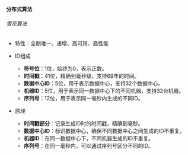 #### 分布式算法

###### 雪花算法

- 特性：全剧唯一、递增、高可用、高性能

- ID组成
  - **符号位**：1位，始终为0，表示正数。
  - **时间戳**：41位，精确到毫秒级，支持69年的时间。
  - **数据中心ID**：5位，用于表示数据中心，支持32个数据中心。
  - **机器ID**：5位，用于表示同一数据中心下的不同机器，支持32台机器。
  - **序列号**：12位，用于表示同一毫秒内生成的不同ID。
- 原理
  - **时间戳部分**：记录生成ID时的时间戳，精确到毫秒。
  - **数据中心ID**：标识数据中心，确保不同数据中心之间生成的ID不重复。
  - **机器ID**：在同一数据中心下，不同机器生成的ID不重复。
  - **序列号**：在同一毫秒内，可以通过序列号区分不同的ID。